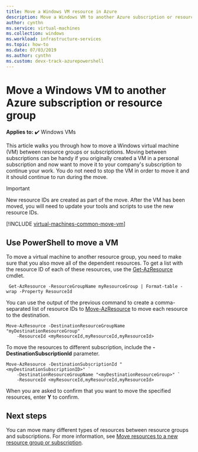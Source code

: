 ```yaml
---
title: Move a Windows VM resource in Azure
description: Move a Windows VM to another Azure subscription or resource group in the Resource Manager deployment model.
author: cynthn
ms.service: virtual-machines
ms.collection: windows
ms.workload: infrastructure-services
ms.topic: how-to
ms.date: 07/03/2019
ms.author: cynthn 
ms.custom: devx-track-azurepowershell
---
```

# Move a Windows VM to another Azure subscription or resource group

**Applies to:** :heavy_check_mark: Windows VMs

This article walks you through how to move a Windows virtual machine (VM) between resource groups or subscriptions. Moving between subscriptions can be handy if you originally created a VM in a personal subscription and now want to move it to your company's subscription to continue your work. You do not need to stop the VM in order to move it and it should continue to run during the move.

> [!IMPORTANT]
>New resource IDs are created as part of the move. After the VM has been moved, you will need to update your tools and scripts to use the new resource IDs.
>
>

[!INCLUDE [virtual-machines-common-move-vm](../../../includes/virtual-machines-common-move-vm.md)]

## Use PowerShell to move a VM

To move a virtual machine to another resource group, you need to make sure that you also move all of the dependent resources. To get a list with the resource ID of each of these resources, use the [Get-AzResource](/powershell/module/az.resources/get-azresource) cmdlet.

```azurepowershell-interactive
 Get-AzResource -ResourceGroupName myResourceGroup | Format-table -wrap -Property ResourceId
```

You can use the output of the previous command to create a comma-separated list of resource IDs to [Move-AzResource](/powershell/module/az.resources/move-azresource) to move each resource to the destination.

```azurepowershell-interactive
Move-AzResource -DestinationResourceGroupName "myDestinationResourceGroup" `
    -ResourceId <myResourceId,myResourceId,myResourceId>
```

To move the resources to different subscription, include the **-DestinationSubscriptionId** parameter.

```azurepowershell-interactive
Move-AzResource -DestinationSubscriptionId "<myDestinationSubscriptionID>" `
    -DestinationResourceGroupName "<myDestinationResourceGroup>" `
    -ResourceId <myResourceId,myResourceId,myResourceId>
```


When you are asked to confirm that you want to move the specified resources, enter **Y** to confirm.

## Next steps
You can move many different types of resources between resource groups and subscriptions. For more information, see [Move resources to a new resource group or subscription](../../azure-resource-manager/management/move-resource-group-and-subscription.md).    
